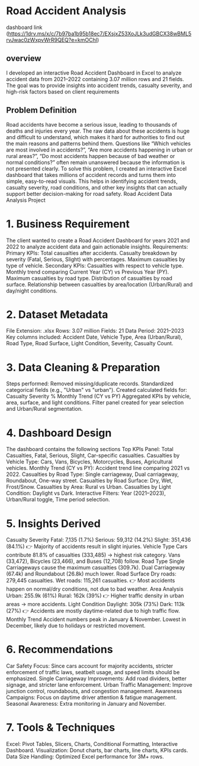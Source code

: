 #  Road Accident Analysis

 dashboard link (https://1drv.ms/x/c/7b97ba1b95b18ec7/EXsjxZ53XoJLk3udGBCX38wBML5rvJwac0zWxpvWrR9QEQ?e=kmOChl)
## overview
I developed an interactive Road Accident Dashboard in Excel to analyze accident data from 2021–2022 containing 3.07 million rows and 21 fields. The goal was to provide insights into accident trends, casualty severity, and high-risk factors based on client requirements
## Problem Definition
Road accidents have become a serious issue, leading to thousands of deaths and injuries every year. The raw data about these accidents is huge and difficult to understand, which makes it hard for authorities to find out the main reasons and patterns behind them. Questions like “Which vehicles are most involved in accidents?”, “Are more accidents happening in urban or rural areas?”, “Do most accidents happen because of bad weather or normal conditions?” often remain unanswered because the information is not presented clearly.
To solve this problem, I created an interactive Excel dashboard that takes millions of accident records and turns them into simple, easy-to-read visuals. This helps in identifying accident trends, casualty severity, road conditions, and other key insights that can actually support better decision-making for road safety.
Road Accident Data Analysis Project
# 1. Business Requirement
The client wanted to create a Road Accident Dashboard for years 2021 and 2022 to analyze accident data and gain actionable insights.
Requirements:
Primary KPIs:
Total casualties after accidents.
Casualty breakdown by severity (Fatal, Serious, Slight) with percentages.
Maximum casualties by type of vehicle.
Secondary KPIs:
Casualties with respect to vehicle type.
Monthly trend comparing Current Year (CY) vs Previous Year (PY).
Maximum casualties by road type.
Distribution of casualties by road surface.
Relationship between casualties by area/location (Urban/Rural) and day/night conditions.
# 2. Dataset Metadata
File Extension: .xlsx
Rows: 3.07 million
Fields: 21
Data Period: 2021–2023
Key columns included: Accident Date, Vehicle Type, Area (Urban/Rural), Road Type, Road Surface, Light Condition, Severity, Casualty Count.
# 3. Data Cleaning & Preparation
Steps performed:
Removed missing/duplicate records.
Standardized categorical fields (e.g., "Urban" vs "urban").
Created calculated fields for:
Casualty Severity %
Monthly Trend (CY vs PY)
Aggregated KPIs by vehicle, area, surface, and light conditions.
Filter panel created for year selection and Urban/Rural segmentation.
# 4. Dashboard Design
The dashboard contains the following sections
Top KPIs Panel:
Total Casualties, Fatal, Serious, Slight, Car-specific casualties.
Casualties by Vehicle Type: Cars, Vans, Bicycles, Motorcycles, Buses, Agricultural vehicles.
Monthly Trend (CY vs PY): Accident trend line comparing 2021 vs 2022.
Casualties by Road Type: Single carriageway, Dual carriageway, Roundabout, One-way street.
Casualties by Road Surface: Dry, Wet, Frost/Snow.
Casualties by Area: Rural vs Urban.
Casualties by Light Condition: Daylight vs Dark.
Interactive Filters: Year (2021–2023), Urban/Rural toggle, Time period selection.
# 5. Insights Derived
Casualty Severity
Fatal: 7,135 (1.7%)
Serious: 59,312 (14.2%)
Slight: 351,436 (84.1%)
👉 Majority of accidents result in slight injuries.
Vehicle Type
Cars contribute 81.8% of casualties (333,485) → highest risk category.
Vans (33,472), Bicycles (23,466), and Buses (12,708) follow.
Road Type
Single Carriageways cause the maximum casualties (309.7k).
Dual Carriageway (67.4k) and Roundabout (26.8k) much lower.
Road Surface
Dry roads: 279,445 casualties.
Wet roads: 115,261 casualties.
👉 Most accidents happen on normal/dry conditions, not due to bad weather.
Area Analysis
Urban: 255.9k (61%)
Rural: 162k (39%)
👉 Higher traffic density in urban areas → more accidents.
Light Condition
Daylight: 305k (73%)
Dark: 113k (27%)
👉 Accidents are mostly daytime-related due to high traffic flow.
Monthly Trend
Accident numbers peak in January & November.
Lowest in December, likely due to holidays or restricted movement.
# 6. Recommendations
Car Safety Focus: Since cars account for majority accidents, stricter enforcement of traffic laws, seatbelt usage, and speed limits should be emphasized.
Single Carriageway Improvements: Add road dividers, better signage, and stricter lane enforcement.
Urban Traffic Management: Improve junction control, roundabouts, and congestion management.
Awareness Campaigns: Focus on daytime driver attention & fatigue management.
Seasonal Awareness: Extra monitoring in January and November.
# 7. Tools & Techniques
Excel: Pivot Tables, Slicers, Charts, Conditional Formatting, Interactive Dashboard.
Visualization: Donut charts, bar charts, line charts, KPIs cards.
Data Size Handling: Optimized Excel performance for 3M+ rows.
